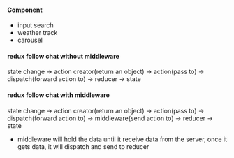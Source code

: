 #### Component
* input search
* weather track
* carousel 

#### redux follow chat without middleware 
state change -> action creator(return an object) -> action(pass to) -> dispatch(forward action to) -> reducer -> state 

#### redux follow chat with middleware 
state change -> action creator(return an object) -> action(pass to) -> dispatch(forward action to) -> middleware(send action to) -> reducer -> state 

* middleware will hold the data until it receive data from the server, once it gets data, it will dispatch and send to reducer  